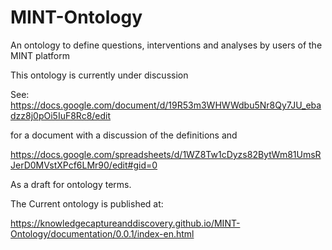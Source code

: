 # MINT-Ontology
An ontology to define questions, interventions and analyses by users of the MINT platform

This ontology is currently under discussion

See: https://docs.google.com/document/d/19R53m3WHWWdbu5Nr8Qy7JU_ebadzz8j0pOi5IuF8Rc8/edit

for a document with a discussion of the definitions and 

https://docs.google.com/spreadsheets/d/1WZ8Tw1cDyzs82BytWm81UmsRJerD0MVstXPcf6LMr90/edit#gid=0

As a draft for ontology terms.

The Current ontology is published at: 

https://knowledgecaptureanddiscovery.github.io/MINT-Ontology/documentation/0.0.1/index-en.html